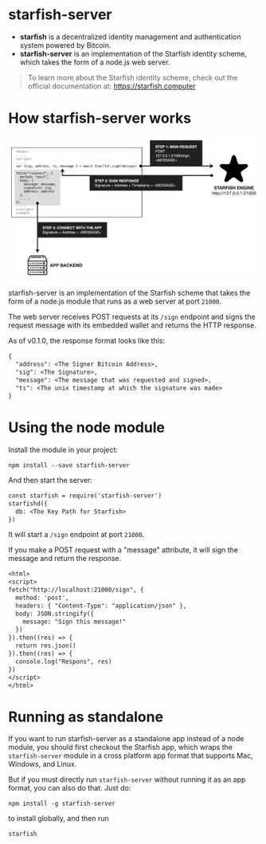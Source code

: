 # starfish-server

- **starfish** is a decentralized identity management and authentication system powered by Bitcoin. 
- **starfish-server** is an implementation of the Starfish identity scheme, which takes the form of a node.js web server.

> To learn more about the Starfish identity scheme, check out the official documentation at: https://starfish.computer

# How starfish-server works

![workflow](workflow.png)

starfish-server is an implementation of the Starfish scheme that takes the form of a node.js module that runs as a web server at port `21000`.

The web server receives POST requests at its `/sign` endpoint and signs the request message with its embedded wallet and returns the HTTP response.

As of v0.1.0, the response format looks like this:

```
{
  "address": <The Signer Bitcoin Address>,
  "sig": <The Signature>,
  "message": <The message that was requested and signed>,
  "ts": <The unix timestamp at which the signature was made>
}
```

# Using the node module

Install the module in your project:

```
npm install --save starfish-server
```

And then start the server:

```
const starfish = require('starfish-server')
starfishd({
  db: <The Key Path for Starfish>
})
```

It will start a `/sign` endpoint at port `21000`.

If you make a POST request with a "message" attribute, it will sign the message and return the response.

```
<html>
<script>
fetch("http://localhost:21000/sign", {
  method: 'post',
  headers: { "Content-Type": "application/json" },
  body: JSON.stringify({
    message: "Sign this message!"
  })
}).then((res) => {
  return res.json()
}).then((res) => {
  console.log("Respons", res)
})
</script>
</html>
```

# Running as standalone

If you want to run starfish-server as a standalone app instead of a node module, you should first checkout the Starfish app, which wraps the `starfish-server` module in a cross platform app format that supports Mac, Windows, and Linux.

But if you must directly run `starfish-server` without running it as an app format, you can also do that. Just do:

```
npm install -g starfish-server
```

to install globally, and then run

```
starfish 
```
